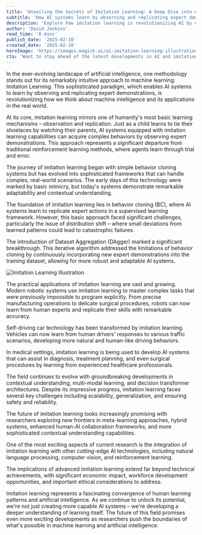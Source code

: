 ```yaml
---
title: 'Unveiling the Secrets of Imitation Learning: A Deep Dive into AI''s Most Human-Like Learning Approach'
subtitle: 'How AI systems learn by observing and replicating expert demonstrations'
description: 'Explore how imitation learning is revolutionizing AI by enabling systems to learn through observation and replication of expert demonstrations. From robotics to healthcare, discover how this human-like learning approach is shaping the future of artificial intelligence.'
author: 'David Jenkins'
read_time: '8 mins'
publish_date: '2025-02-18'
created_date: '2025-02-18'
heroImage: 'https://images.magick.ai/ai-imitation-learning-illustration-1234.jpg'
cta: 'Want to stay ahead of the latest developments in AI and imitation learning? Follow us on LinkedIn for regular updates on groundbreaking research and industry applications that are shaping the future of machine intelligence.'
---
```


In the ever-evolving landscape of artificial intelligence, one methodology stands out for its remarkably intuitive approach to machine learning: Imitation Learning. This sophisticated paradigm, which enables AI systems to learn by observing and replicating expert demonstrations, is revolutionizing how we think about machine intelligence and its applications in the real world.

At its core, imitation learning mirrors one of humanity's most basic learning mechanisms – observation and replication. Just as a child learns to tie their shoelaces by watching their parents, AI systems equipped with imitation learning capabilities can acquire complex behaviors by observing expert demonstrations. This approach represents a significant departure from traditional reinforcement learning methods, where agents learn through trial and error.

The journey of imitation learning began with simple behavior cloning systems but has evolved into sophisticated frameworks that can handle complex, real-world scenarios. The early days of this technology were marked by basic mimicry, but today's systems demonstrate remarkable adaptability and contextual understanding.

The foundation of imitation learning lies in behavior cloning (BC), where AI systems learn to replicate expert actions in a supervised learning framework. However, this basic approach faced significant challenges, particularly the issue of distribution shift – where small deviations from learned patterns could lead to catastrophic failures.

The introduction of Dataset Aggregation (DAgger) marked a significant breakthrough. This iterative algorithm addressed the limitations of behavior cloning by continuously incorporating new expert demonstrations into the training dataset, allowing for more robust and adaptable AI systems.

![Imitation Learning Illustration](https://images.magick.ai/ai-imitation-learning-illustration-1234.jpg)

The practical applications of imitation learning are vast and growing. Modern robotic systems use imitation learning to master complex tasks that were previously impossible to program explicitly. From precise manufacturing operations to delicate surgical procedures, robots can now learn from human experts and replicate their skills with remarkable accuracy.

Self-driving car technology has been transformed by imitation learning. Vehicles can now learn from human drivers' responses to various traffic scenarios, developing more natural and human-like driving behaviors.

In medical settings, imitation learning is being used to develop AI systems that can assist in diagnosis, treatment planning, and even surgical procedures by learning from experienced healthcare professionals.

The field continues to evolve with groundbreaking developments in contextual understanding, multi-modal learning, and decision transformer architectures. Despite its impressive progress, imitation learning faces several key challenges including scalability, generalization, and ensuring safety and reliability.

The future of imitation learning looks increasingly promising with researchers exploring new frontiers in meta-learning approaches, hybrid systems, enhanced human-AI collaboration frameworks, and more sophisticated contextual understanding capabilities.

One of the most exciting aspects of current research is the integration of imitation learning with other cutting-edge AI technologies, including natural language processing, computer vision, and reinforcement learning.

The implications of advanced imitation learning extend far beyond technical achievements, with significant economic impact, workforce development opportunities, and important ethical considerations to address.

Imitation learning represents a fascinating convergence of human learning patterns and artificial intelligence. As we continue to unlock its potential, we're not just creating more capable AI systems – we're developing a deeper understanding of learning itself. The future of this field promises even more exciting developments as researchers push the boundaries of what's possible in machine learning and artificial intelligence.